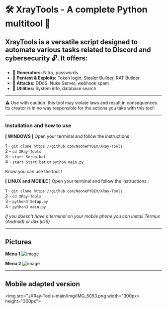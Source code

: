 # 🛠️ XrayTools - A complete Python multitool 🚀

## XrayTools is a versatile script designed to automate various tasks related to Discord and cybersecurity 🔓. It offers:

- 🔹 **Generators:** Nitro, passwords
- 🔹 **Pentest & Exploits:** Token login, Stealer Builder, RAT Builder
- 🔹 **Attacks:** DDoS, Nuke Server, webhook spam
- 🔹 **Utilities:** System info, database search

---

⚠️ Use with caution: this tool may violate laws and result in consequences. Its creator is in no way responsible for the actions you take with this tool!

---

### Installation and how to use

**[ WINDOWS ]** Open your terminal and follow the instructions :

1 - ` git clone https://github.com/NoonePYDEV/XRay-Tools `
<br>
2 - ` cd XRay-Tools `
<br>
3 - ` start Setup.bat `
<br>
4 - ` start Start.bat ` or ` python main.py `

Know you can use the tool !

**[ LINUX and MOBILE ]** Open your terminal and follow the instructions :

1 - ` git clone https://github.com/NoonePYDEV/XRay-Tools `
<br>
2 - ` cd XRay-Tools `
<br>
3 - ` python3 Setup.py `
<br>
4 - ` python3 main.py `

*if you doesn't have a terminal on your mobile phone you can install Termux (Android) or iSH (iOS)*

---
## Pictures

**Menu 1**
![image](https://github.com/user-attachments/assets/79aa7fc3-a2bb-4593-8f19-12e2452c8924)

**Menu 2**
![image](https://github.com/user-attachments/assets/b4045e84-e799-48ef-9305-896578be73f9)

---

## Mobile adapted version
<img src="./XRay-Tools-main/Img/IMG_5053.png width="300px> height="300px">



